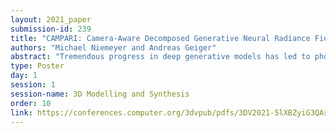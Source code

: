 ```yaml
---
layout: 2021_paper
submission-id: 239
title: "CAMPARI: Camera-Aware Decomposed Generative Neural Radiance Fields"
authors: "Michael Niemeyer and Andreas Geiger"
abstract: "Tremendous progress in deep generative models has led to photorealistic image synthesis. While achieving compelling results, most approaches operate in the two-dimensional image domain, ignoring the three-dimensional nature of our world. Several recent works therefore propose generative models which are 3D-aware, i.e., scenes are modeled in 3D and then rendered differentiably to the image plane. While this leads to impressive 3D~consistency, the camera needs to be modelled as well and we show in this work that these methods are sensitive to the choice of prior camera distributions. Current approaches assume fixed intrinsics and predefined priors over camera pose ranges, and parameter tuning is typically required for real-world data. If the data distribution is not matched, results degrade significantly. Our key hypothesis is that learning a camera generator jointly with the image generator leads to a more principled approach to 3D-aware image synthesis. Further, we propose to decompose the scene into a background and foreground model, leading to more efficient and disentangled scene representations. While training from raw, unposed image collections, we learn a 3D- and camera-aware generative model which faithfully recovers not only the image but also the camera data distribution. At test time, our model generates images with explicit control over the camera as well as the shape and appearance of the scene."
type: Poster
day: 1
session: 1
session-name: 3D Modelling and Synthesis
order: 10
link: https://conferences.computer.org/3dvpub/pdfs/3DV2021-5lXBZyiG3QAsRBKXHIjqU8/268800a951/268800a951.pdf
---
```

